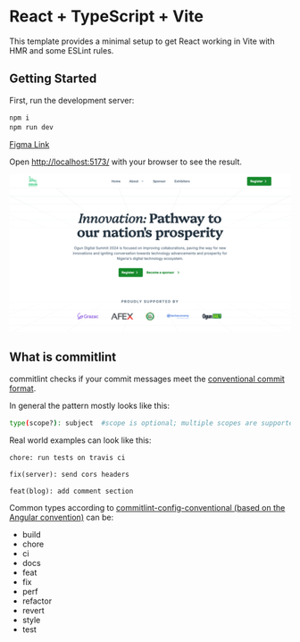 # React + TypeScript + Vite

This template provides a minimal setup to get React working in Vite with HMR and some ESLint rules.

## Getting Started

First, run the development server:

```bash
npm i
npm run dev

```

[Figma Link](<https://www.figma.com/design/70OK7JBA9MbWPJcAOuAYjV/Website-(New)?node-id=1-6&t=P72lXr0akfJarjDX-1>)

Open [http://localhost:5173/](http://localhost:5173/) with your browser to see the result.

![Hero Section](./src/assets/img/readme/heroShow.png 'the result at the moment')

## What is commitlint

commitlint checks if your commit messages meet the [conventional commit format](https://conventionalcommits.org).

In general the pattern mostly looks like this:

```sh
type(scope?): subject  #scope is optional; multiple scopes are supported (current delimiter options: "/", "\" and ",")
```

Real world examples can look like this:

```text
chore: run tests on travis ci
```

```text
fix(server): send cors headers
```

```text
feat(blog): add comment section
```

Common types according to [commitlint-config-conventional (based on the Angular convention)](https://github.com/conventional-changelog/commitlint/tree/master/@commitlint/config-conventional#type-enum) can be:

- build
- chore
- ci
- docs
- feat
- fix
- perf
- refactor
- revert
- style
- test
